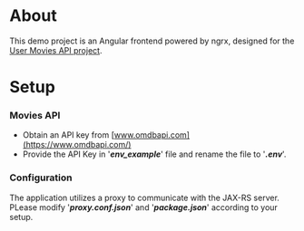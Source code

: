 # About
This demo project is an Angular frontend powered by ngrx, 
designed for the [User Movies API project](https://github.com/mixfoodev/jaxrs_user_movies_api).

# Setup

### Movies API
* Obtain an API key from [www.omdbapi.com](https://www.omdbapi.com/)
* Provide the API Key in '_**env_example**_'
file and rename the file to '_**.env**_'.

### Configuration
The application utilizes a proxy to communicate with the JAX-RS server.  
PLease modify '_**proxy.conf.json**_' and '_**package.json**_' according to your setup.
